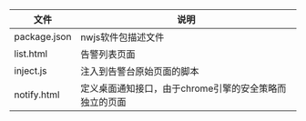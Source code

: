 | 文件 | 说明 |
| ------ | ------ |
| package.json | nwjs软件包描述文件 |
| list.html | 告警列表页面 |
| inject.js | 注入到告警台原始页面的脚本 |
| notify.html | 定义桌面通知接口，由于chrome引擎的安全策略而独立的页面 |